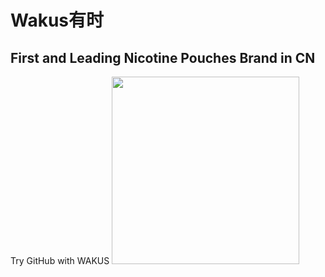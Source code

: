 # Wakus有时
## First and Leading Nicotine Pouches Brand in CN

Try GitHub with WAKUS
<img src= "wakus1.jpeg" width='300'/>
